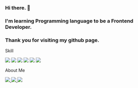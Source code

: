 ### Hi there. 👋
### I'm learning Programming language to be a Frontend Developer.
### Thank you for visiting my github page.



Skill
<p> 
  <img src="https://img.shields.io/badge/HTML5-E34F26?style=flat-square&logo=HTML5&logoColor=white"/> 
  <img src="https://img.shields.io/badge/CSS3-1572B6?style=flat-square&logo=CSS3&logoColor=white"/> 
  <img src="https://img.shields.io/badge/JavaScript-F7DF1E?style=flat-square&logo=JavaScript&logoColor=white"/> 
  <img src="https://img.shields.io/badge/React-61DAFB?style=flat-square&logo=React&logoColor=white"/> 
  <img src="https://img.shields.io/badge/Next.js-000000?style=flat-square&logo=Next.js&logoColor=white"/>
  <img src="https://img.shields.io/badge/TypeScript-3178C6?style=flat-square&logo=TypeScript&logoColor=white"/> 
</p>


About Me
<p>
  <a href="mailto:haewong27@gmail.com" target="_blank">
    <img src="https://img.shields.io/badge/haewong27@gmail.com-EA4335?style=flat-square&logo=Gmail&logoColor=white"/>
  </a>
  <a href="https://www.linkedin.com/in/haeyonglee44/" target="_blank">
    <img src="https://img.shields.io/badge/HaeYongLee-0A66C2?style=flat-square&logo=LinkedIn&logoColor=white"/>
  </a>    
  <a href="https://velog.io/@sorin44" target="_blank">
    <img src="http://img.shields.io/badge/sorin44-20C997?style=flat-square&logo=Velog&logoColor=white"/>
  </a>  
</p>

